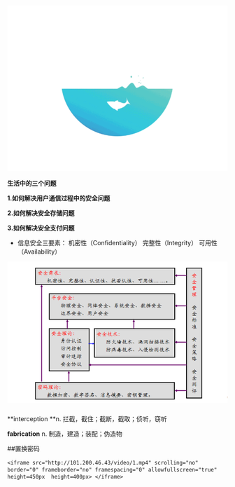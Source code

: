 ![🐟](../../img/🐟.gif)

**生活中的三个问题**

**1.如何解决用户通信过程中的安全问题**

**2.如何解决安全存储问题**

**3.如何解决安全支付问题**

- 信息安全三要素：
      机密性（Confidentiality）
      完整性（Integrity）
      可用性（Availability）  

![1588754982758](../../img/1588754982758.png)

##### 

**interception **n. 拦截，截住；截断，截取；侦听，窃听

**fabrication**    n. 制造，建造；装配；伪造物

##置换密码







```
<iframe src="http://101.200.46.43/video/1.mp4" scrolling="no" border="0" frameborder="no" framespacing="0" allowfullscreen="true" height=450px  height=400px> </iframe>
```

